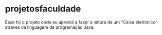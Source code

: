 # projetosfaculdade

Esse foi o projeto onde eu aprendi a fazer a leitura de um "Caixa eletronico" atraves da linguagem de programação Java.
